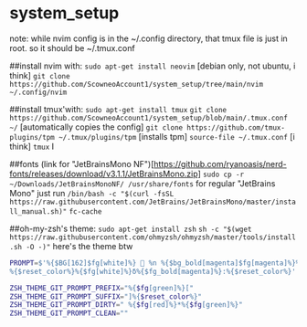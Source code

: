 # system_setup
note: while nvim config is in the ~/.config directory, that tmux file is just in root. so it should be ~/.tmux.conf

##install nvim with:
```sudo apt-get install neovim``` [debian only, not ubuntu, i think]
```git clone https://github.com/ScowneoAccount1/system_setup/tree/main/nvim ~/.config/nvim```

##install tmux'with:
```sudo apt-get install tmux```
```git clone https://github.com/ScowneoAccount1/system_setup/blob/main/.tmux.conf ~/``` [automatically copies the config]
```git clone https://github.com/tmux-plugins/tpm ~/.tmux/plugins/tpm``` [installs tpm]
```source-file ~/.tmux.conf``` [i think]
```tmux``` <leader> I

##fonts
(link for "JetBrainsMono NF")[https://github.com/ryanoasis/nerd-fonts/releases/download/v3.1.1/JetBrainsMono.zip]
```sudo cp -r ~/Downloads/JetBrainsMonoNF/ /usr/share/fonts```
for regular "JetBrains Mono" just run
```/bin/bash -c "$(curl -fsSL https://raw.githubusercontent.com/JetBrains/JetBrainsMono/master/install_manual.sh)"```
```fc-cache```

##oh-my-zsh's theme:
```sudo apt-get install zsh```
```sh -c "$(wget https://raw.githubusercontent.com/ohmyzsh/ohmyzsh/master/tools/install.sh -O -)"```
here's the theme btw
```bash
PROMPT=$'%{$BG[162]$fg[white]%}  %n %{$bg_bold[magenta]$fg[magenta]%}%{$FG[162]%}%{$bg_bold[magenta]$fg[white]%} %D{%X} %{$reset_color%}%{$BG[056]$fg[magenta]%}%{$BG[019]$FG[063]%}%{$BG[056]$fg[white]%} %~ %{$reset_color%}%{$FG[056]%}%{$FG[019]%}%{$reset_color%}
%{$reset_color%}%{$fg[white]%}δ%{$fg_bold[magenta]%}:%{$reset_color%}'

ZSH_THEME_GIT_PROMPT_PREFIX="%{$fg[green]%}["
ZSH_THEME_GIT_PROMPT_SUFFIX="]%{$reset_color%}"
ZSH_THEME_GIT_PROMPT_DIRTY=" %{$fg[red]%}*%{$fg[green]%}"
ZSH_THEME_GIT_PROMPT_CLEAN=""
```
